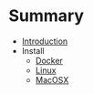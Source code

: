 # Summary

* [Introduction](README.md)
* Install
    * [Docker](docs/install/install_and_debug_from_docker.md)
    * [Linux ](docs/install/linux.md)
    * [MacOSX](docs/install/darwin.md)

